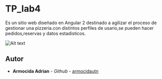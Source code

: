 # TP_lab4

Es un sitio web diseñado en Angular 2 destinado a agilizar el proceso de gestionar una pizzeria.con distintos perfiles de usario,se pueden hacer pedidos,reservas y datos estadisticos.  

![Alt text](TP_lab4/screenshot.png?raw=true "Title")

## Autor

* **Armocida Adrian** - *Github* - [armocidautn](https://github.com/armocidautn)
  

